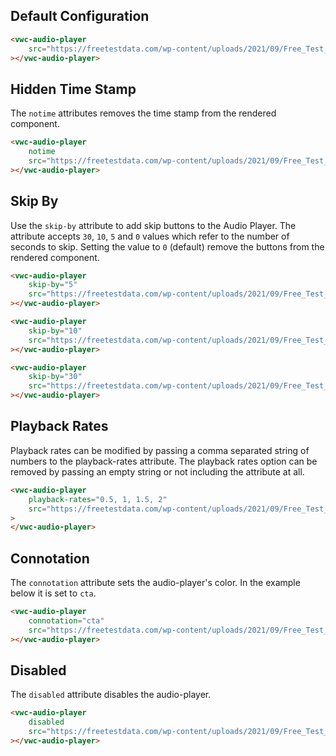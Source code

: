 ## Default Configuration

```html preview
<vwc-audio-player
	src="https://freetestdata.com/wp-content/uploads/2021/09/Free_Test_Data_2MB_MP3.mp3"
></vwc-audio-player>
```

## Hidden Time Stamp

The `notime` attributes removes the time stamp from the rendered component.

```html preview
<vwc-audio-player
	notime
	src="https://freetestdata.com/wp-content/uploads/2021/09/Free_Test_Data_2MB_MP3.mp3"
></vwc-audio-player>
```

## Skip By

Use the `skip-by` attribute to add skip buttons to the Audio Player. The attribute accepts `30`, `10`, `5` and `0` values which refer to the number of seconds to skip. Setting the value to `0` (default) remove the buttons from the rendered component.

```html preview
<vwc-audio-player
	skip-by="5"
	src="https://freetestdata.com/wp-content/uploads/2021/09/Free_Test_Data_2MB_MP3.mp3"
></vwc-audio-player>

<vwc-audio-player
	skip-by="10"
	src="https://freetestdata.com/wp-content/uploads/2021/09/Free_Test_Data_2MB_MP3.mp3"
></vwc-audio-player>

<vwc-audio-player
	skip-by="30"
	src="https://freetestdata.com/wp-content/uploads/2021/09/Free_Test_Data_2MB_MP3.mp3"
></vwc-audio-player>
```

## Playback Rates

Playback rates can be modified by passing a comma separated string of numbers to the playback-rates attribute. The playback rates option can be removed by passing an empty string or not including the attribute at all.

```html preview 270px
<vwc-audio-player
	playback-rates="0.5, 1, 1.5, 2"
	src="https://freetestdata.com/wp-content/uploads/2021/09/Free_Test_Data_2MB_MP3.mp3"
>
</vwc-audio-player>
```

## Connotation

The `connotation` attribute sets the audio-player's color. In the example below it is set to `cta`.

```html preview
<vwc-audio-player
	connotation="cta"
	src="https://freetestdata.com/wp-content/uploads/2021/09/Free_Test_Data_2MB_MP3.mp3"
></vwc-audio-player>
```

## Disabled

The `disabled` attribute disables the audio-player.

```html preview
<vwc-audio-player
	disabled
	src="https://freetestdata.com/wp-content/uploads/2021/09/Free_Test_Data_2MB_MP3.mp3ßß"
></vwc-audio-player>
```
